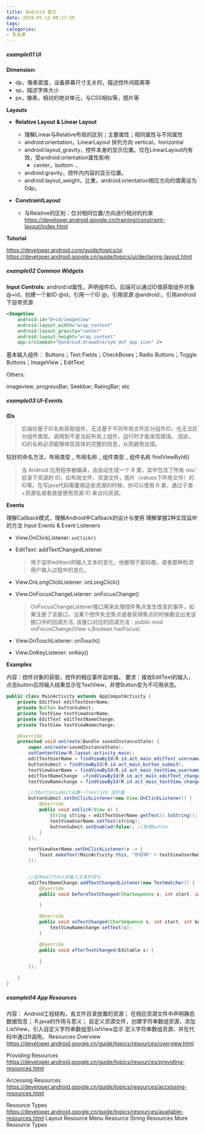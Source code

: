 ```yaml
---
title: Android 笔记
date: 2019-05-12 08:27:59
tags:
categories:
- 专业课
---
```




#####  example01 UI

**Dimension:**

+ dp，像素密度，设备屏幕尺寸无关的，描述控件间距离等
+ sp，描述字体大小
+ px，像素，相对的绝对单元，与CSS相似等，图片等

**Layouts**

+ **Relative Layout & Linear Layout**
  + 理解Linear与Relative布局的区别；主要属性；相同属性与不同属性
  + android:orientation，LinearLayout 排列方向   vertical，horizontal
  + android:layout_gravity，控件本身的显示位置。仅在LinearLayout内有效，受android:orientation属性影响
    + center，bottom ...
  + android:gravity，控件内内容的显示位置。
  + android:layout_weight，比重，android:orientation相应方向的值需设为0dp。



+ **ConstraintLayout**

  + 与Relative的区别：仅对相同位置/方向进行相对的约束
  <https://developer.android.google.cn/training/constraint-layout/index.html>
  
  

**Tutorial**

<https://developer.android.com/guide/topics/ui>
<https://developer.android.google.cn/guide/topics/ui/declaring-layout.html>



##### example02 Common Widgets

**Input Controls:**
android:id属性，声明组件ID。后端可以通过ID值获取组件对象
@+id，创建一个新ID 
@id，引用一个ID
@，引用资源
@android:，引用android下自带资源

```xml
<ImageView
    android:id="@+id/imageView"
    android:layout_width="wrap_content"
    android:layout_gravity="center"
    android:layout_height="wrap_content"
    app:srcCompat="@android:drawable/sym_def_app_icon" />
```



基本输入组件： Buttons；Text Fields；CheckBoxes；Radio Buttons；Toggle Buttons；ImageView；EditText



Others:

imageview; progressBar; Seekbar; RatingBar; etc





##### example03 UI-Events

**IDs**

> 后端仅基于ID名称获取组件，无法基于不同布局文件区分组件ID，也无法区分组件类型。调用到不是当前布局上组件，运行时才能发现错误。 因此，ID的名称必须能够体现具体的完整的信息，从而避免出错。 

较好的命名方法，布局类型 _ 布局名称 _ 组件类型 _ 组件名称
findViewById()

> 当 Android 应用程序被编译，会自动生成一个 R 类，其中包含了所有 res/ 目录下资源的 ID，如布局文件，资源文件，图片（values下所有文件）的ID等。在写java代码需要用这些资源的时候，你可以使用 R 类，通过子类+资源名或者直接使用资源 ID 来访问资源。

**Events**

理解Callback模式，理解Android中Callback的设计与使用
理解掌握2种实现监听的方法
Input Events & Event Listeners

+ View.OnClickListener: `onClick()`

+ EditText: addTextChangedListener 

  > 用于监听edittext的输入文本的变化，他都用于密码框，或者那种检测用户输入过程中的变化。

+ View.OnLongClickListener: onLongClick()

+ View.OnFocusChangeListener: onFocusChange()

  > OnFocusChangeListener接口用来处理控件焦点发生改变的事件，如果注册了该接口，当某个控件失去焦点或者获得焦点的时候都会出发该接口中的回调方法.
  > 该接口对应的回调方法：public void onFocusChange(View v,Boolean hasFocus)

+ View.OnTouchListener: onTouch()

+ View.OnKeyListener: onKey()

**Examples**

内容：控件对象的获取，控件的相应事件监听器。
要求：接收EditText的输入，点击button后将输入结果显示在TextView，并使Button变为不可用状态。

```java
public class MainActivity extends AppCompatActivity {
    private EditText editTextUserName;
    private Button buttonSubmit;
    private TextView textViewUserName;
    private EditText editTextNameChange;
    private TextView textViewNamechange;

    @Override
    protected void onCreate(Bundle savedInstanceState) {
        super.onCreate(savedInstanceState);
        setContentView(R.layout.activity_main);
        editTextUserName = findViewById(R.id.act_main_editText_username);
        buttonSubmit = findViewById(R.id.act_main_button_submit);
        textViewUserName = findViewById(R.id.act_main_textView_username);
        editTextNameChange  =findViewById(R.id.act_main_editText_change);
        textViewNamechange = findViewById(R.id.act_main_textView_change);

        //为buttonSubmit设置一个onclick 监听器
        buttonSubmit.setOnClickListener(new View.OnClickListener() {
            @Override
            public void onClick(View v) {
                String string = editTextUserName.getText().toString();
                textViewUserName.setText(string);
                buttonSubmit.setEnabled(false); //禁用button
            }
        });

        textViewUserName.setOnClickListener(v -> {
            Toast.makeText(MainActivity.this, "你好呀" + textViewUserName.getText().toString(), Toast.LENGTH_SHORT).show();
        });


        //监听editText的输入文本的变化
        editTextNameChange.addTextChangedListener(new TextWatcher() {
            @Override
            public void beforeTextChanged(CharSequence s, int start, int count, int after) {

            }

            @Override
            public void onTextChanged(CharSequence s, int start, int before, int count) {
                textViewNamechange.setText(s);
            }

            @Override
            public void afterTextChanged(Editable s) {

            }
        });

    }
}

```



##### example04 App Resources

内容：
Android工程结构，各文件目录放置的资源；
在相应资源文件中声明静态数据信息；
R.java的作用与意义；
自定义资源文件，创建字符串数组资源，添加ListView，引入自定义字符串数组至ListView显示
定义字符串数组资源，并在代码中通过R调用。
Resources Overview
<https://developer.android.google.cn/guide/topics/resources/overview.html>

Providing Resources
<https://developer.android.google.cn/guide/topics/resources/providing-resources.html>

Accessing Resources
<https://developer.android.google.cn/guide/topics/resources/accessing-resources.html>

Resource Types
<https://developer.android.google.cn/guide/topics/resources/available-resources.html>
Layout Resource
Menu Resource
String Resources
More Resource Types

   